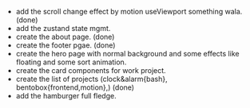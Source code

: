 - add the scroll change effect by motion useViewport something wala. (done)
- add the zustand state mgmt.
- create the about page. (done)
- create the footer pgae. (done)
- create the hero page with normal background and some effects like floating and some sort animation.
- create the card components for work project. 
- create the list of projects (clock&alarm{bash}, bentobox{frontend,motion},) (done)
- add the hamburger full fledge.
